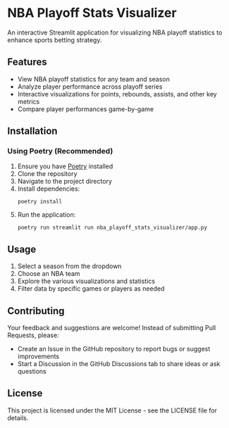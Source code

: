# NBA Playoff Stats Visualizer

An interactive Streamlit application for visualizing NBA playoff statistics to enhance sports betting strategy.

## Features

- View NBA playoff statistics for any team and season
- Analyze player performance across playoff series
- Interactive visualizations for points, rebounds, assists, and other key metrics
- Compare player performances game-by-game

## Installation

### Using Poetry (Recommended)

1. Ensure you have [Poetry](https://python-poetry.org/docs/#installation) installed
2. Clone the repository
3. Navigate to the project directory
4. Install dependencies:
   ```
   poetry install
   ```
5. Run the application:
   ```
   poetry run streamlit run nba_playoff_stats_visualizer/app.py
   ```

## Usage

1. Select a season from the dropdown
2. Choose an NBA team
3. Explore the various visualizations and statistics
4. Filter data by specific games or players as needed

## Contributing

Your feedback and suggestions are welcome! Instead of submitting Pull Requests, please:
- Create an Issue in the GitHub repository to report bugs or suggest improvements
- Start a Discussion in the GitHub Discussions tab to share ideas or ask questions

## License

This project is licensed under the MIT License - see the LICENSE file for details. 